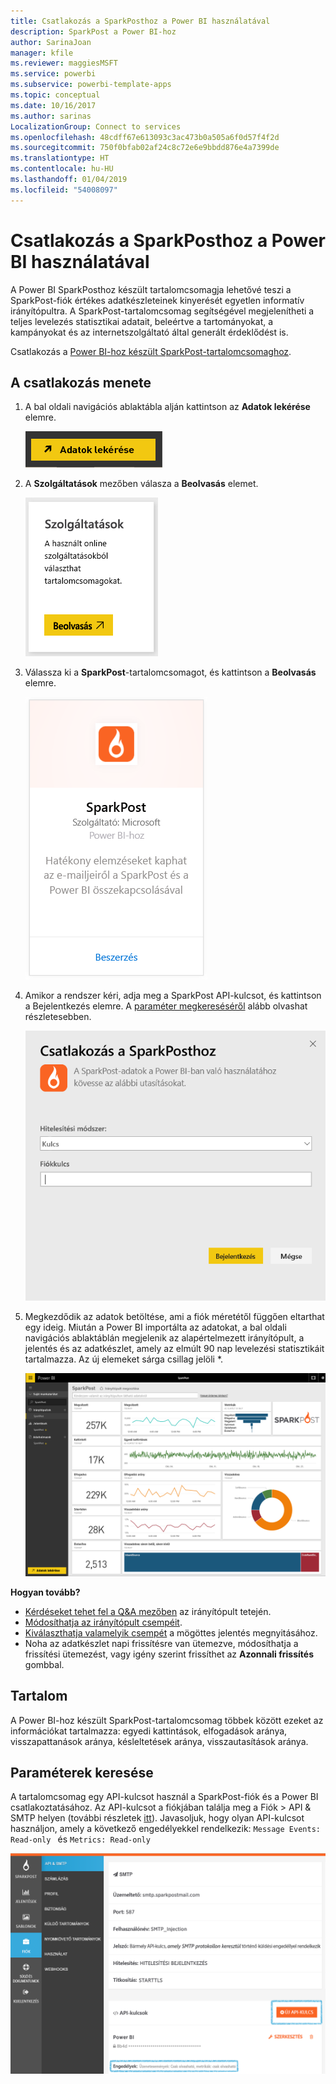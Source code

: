 ```yaml
---
title: Csatlakozás a SparkPosthoz a Power BI használatával
description: SparkPost a Power BI-hoz
author: SarinaJoan
manager: kfile
ms.reviewer: maggiesMSFT
ms.service: powerbi
ms.subservice: powerbi-template-apps
ms.topic: conceptual
ms.date: 10/16/2017
ms.author: sarinas
LocalizationGroup: Connect to services
ms.openlocfilehash: 48cdff67e613093c3ac473b0a505a6f0d57f4f2d
ms.sourcegitcommit: 750f0bfab02af24c8c72e6e9bbdd876e4a7399de
ms.translationtype: HT
ms.contentlocale: hu-HU
ms.lasthandoff: 01/04/2019
ms.locfileid: "54008097"
---
```

# <a name="connect-to-sparkpost-with-power-bi"></a>Csatlakozás a SparkPosthoz a Power BI használatával
A Power BI SparkPosthoz készült tartalomcsomagja lehetővé teszi a SparkPost-fiók értékes adatkészleteinek kinyerését egyetlen informatív irányítópultra. A SparkPost-tartalomcsomag segítségével megjelenítheti a teljes levelezés statisztikai adatait, beleértve a tartományokat, a kampányokat és az internetszolgáltató által generált érdeklődést is.

Csatlakozás a [Power BI-hoz készült SparkPost-tartalomcsomaghoz](https://app.powerbi.com/getdata/services/spark-post).

## <a name="how-to-connect"></a>A csatlakozás menete
1. A bal oldali navigációs ablaktábla alján kattintson az **Adatok lekérése** elemre.
   
   ![](media/service-connect-to-sparkpost/getdata.png)
2. A **Szolgáltatások** mezőben válasza a **Beolvasás** elemet.
   
   ![](media/service-connect-to-sparkpost/services.png)
3. Válassza ki a **SparkPost**-tartalomcsomagot, és kattintson a **Beolvasás** elemre. 
   
   ![](media/service-connect-to-sparkpost/sparkpost.png)
4. Amikor a rendszer kéri, adja meg a SparkPost API-kulcsot, és kattintson a Bejelentkezés elemre. A [paraméter megkereséséről](#FindingParams) alább olvashat részletesebben.
   
   ![](media/service-connect-to-sparkpost/creds.png)
5. Megkezdődik az adatok betöltése, ami a fiók méretétől függően eltarthat egy ideig. Miután a Power BI importálta az adatokat, a bal oldali navigációs ablaktáblán megjelenik az alapértelmezett irányítópult, a jelentés és az adatkészlet, amely az elmúlt 90 nap levelezési statisztikáit tartalmazza. Az új elemeket sárga csillag jelöli \*.
   
   ![](media/service-connect-to-sparkpost/dashboard.png)

**Hogyan tovább?**

* [Kérdéseket tehet fel a Q&A mezőben](consumer/end-user-q-and-a.md) az irányítópult tetején.
* [Módosíthatja az irányítópult csempéit](service-dashboard-edit-tile.md).
* [Kiválaszthatja valamelyik csempét](consumer/end-user-tiles.md) a mögöttes jelentés megnyitásához.
* Noha az adatkészlet napi frissítésre van ütemezve, módosíthatja a frissítési ütemezést, vagy igény szerint frissíthet az **Azonnali frissítés** gombbal.

## <a name="whats-included"></a>Tartalom
A Power BI-hoz készült SparkPost-tartalomcsomag többek között ezeket az információkat tartalmazza: egyedi kattintások, elfogadások aránya, visszapattanások aránya, késleltetések aránya, visszautasítások aránya.

<a name="FindingParams"></a>

## <a name="finding-parameters"></a>Paraméterek keresése
A tartalomcsomag egy API-kulcsot használ a SparkPost-fiók és a Power BI csatlakoztatásához. Az API-kulcsot a fiókjában találja meg a Fiók \> API & SMTP helyen (további részletek [itt](https://support.sparkpost.com/customer/portal/articles/1933377-create-api-keys)). Javasoljuk, hogy olyan API-kulcsot használjon, amely a következő engedélyekkel rendelkezik: `Message Events: Read-only ` és `Metrics: Read-only`

![](media/service-connect-to-sparkpost/sparkpost1.png)

